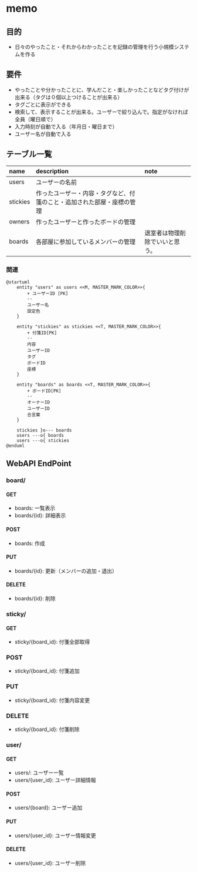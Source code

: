 # memo

## 目的

- 日々のやったこと・それからわかったことを記録の管理を行う小規模システムを作る

## 要件

- やったことや分かったことに、学んだこと・楽しかったことなどタグ付けが出来る（タグは０個以上つけることが出来る）
- タグごとに表示ができる
- 検索して、表示することが出来る。ユーザーで絞り込んで。指定がなければ全員（曜日順で）
- 入力時刻が自動で入る（年月日・曜日まで）
- ユーザー名が自動で入る

## テーブル一覧

| name     | description                                                              | note                           |
| :------- | :--------------------------------------------------------------------- | :----------------------------- |
| users    | ユーザーの名前                                              |
| stickies | 作ったユーザー・内容・タグなど、付箋のこと・追加された部屋・座標の管理 |
| owners   | 作ったユーザーと作ったボードの管理                                     |
| boards   | 各部屋に参加しているメンバーの管理                                     | 退室者は物理削除でいいと思う。 |

### 関連

```puml
@startuml
    entity "users" as users <<M, MASTER_MARK_COLOR>>{
        + ユーザーID [PK]
        --
        ユーザー名
        設定色
    }

    entity "stickies" as stickies <<T, MASTER_MARK_COLOR>>{
        + 付箋ID[PK]
        --
        内容
        ユーザーID
        タグ
        ボードID
        座標
    }

    entity "boards" as boards <<T, MASTER_MARK_COLOR>>{
        + ボードID[PK]
        --
        オーナーID
        ユーザーID
        合言葉
    }

    stickies }o--- boards
    users ---o{ boards
    users ---o{ stickies
@enduml
```

## WebAPI EndPoint

### board/

#### GET

- boards:  一覧表示
- boards/{id}:  詳細表示

#### POST

- boards:  作成
  
#### PUT

- boards/{id}:  更新（メンバーの追加・退出）

#### DELETE

- boards/{id}:  削除

### sticky/

#### GET

- sticky/{board_id}: 付箋全部取得

### POST

- sticky/{board_id}: 付箋追加

### PUT

- sticky/{board_id}: 付箋内容変更

### DELETE

- sticky/{board_id}: 付箋削除

### user/

#### GET

- users/: ユーザー一覧
- users/{user_id}: ユーザー詳細情報

#### POST

- users/{board}: ユーザー追加

#### PUT

- users/{user_id}: ユーザー情報変更

#### DELETE

- users/{user_id}: ユーザー削除
  